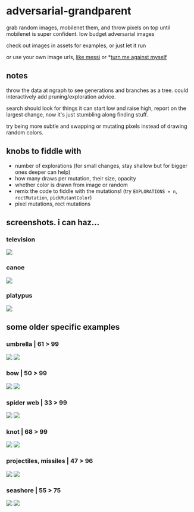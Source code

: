# adversarial-grandparent
grab random images, mobilenet them, and throw pixels on top until mobilenet is super confident.  low budget adversarial images

check out images in assets for examples, or just let it run

or use your own image urls, [like messi](https://adversarial-grandparent.glitch.me/?url=https%3A%2F%2Fcdn.glitch.com%2F7fcf14f2-d9c4-4b34-a78e-e77543df038a%252FScreen%2520Shot%25202019-07-25%2520at%252012.26.04%2520PM.png%3Fv%3D1564071974428) or *[turn me against myself](https://adversarial-grandparent.glitch.me/?url=https%3A%2F%2Fcdn.glitch.com%2F7fcf14f2-d9c4-4b34-a78e-e77543df038a%252Fcat.png%3Fv%3D1563990068178)

## notes
throw the data at ngraph to see generations and branches as a tree.  could interactively add pruning/exploration advice.

search should look for things it can start low and raise high, report on the largest change, now it's just stumbling along finding stuff.

try being more subtle and swapping or mutating pixels instead of drawing random colors.

## knobs to fiddle with
- number of explorations (for small changes, stay shallow but for bigger ones deeper can help)
- how many draws per mutation, their size, opacity
- whether color is drawn from image or random
- remix the code to fiddle with the mutations! (try `EXPLORATIONS = n`, `rectMutation`, `pickMutantColor`)
- pixel mutations, rect mutations

## screenshots.  i can haz...
### television
![](https://cdn.glitch.com/7fcf14f2-d9c4-4b34-a78e-e77543df038a%2F300-television.png?v=1564001586808)

### canoe
![](https://cdn.glitch.com/7fcf14f2-d9c4-4b34-a78e-e77543df038a%2F300-canoe.png?v=1564001590903)

### platypus
![](https://cdn.glitch.com/7fcf14f2-d9c4-4b34-a78e-e77543df038a%2F300-platypus.png?v=1564001604227)

## some older specific examples
### umbrella | 61 > 99
![](https://cdn.glitch.com/7fcf14f2-d9c4-4b34-a78e-e77543df038a%2FScreen%20Shot%202019-07-24%20at%202.50.11%20PM.png?v=1563994426096)
![](https://cdn.glitch.com/7fcf14f2-d9c4-4b34-a78e-e77543df038a%2FScreen%20Shot%202019-07-24%20at%202.50.17%20PM.png?v=1563994425804)

### bow | 50 > 99
![](https://cdn.glitch.com/7fcf14f2-d9c4-4b34-a78e-e77543df038a%2FScreen%20Shot%202019-07-24%20at%202.51.58%20PM.png?v=1563994426235)
![](https://cdn.glitch.com/7fcf14f2-d9c4-4b34-a78e-e77543df038a%2FScreen%20Shot%202019-07-24%20at%202.52.02%20PM.png?v=1563994424766)

### spider web | 33 > 99
![](https://cdn.glitch.com/7fcf14f2-d9c4-4b34-a78e-e77543df038a%2FScreen%20Shot%202019-07-24%20at%203.22.17%20PM.png?v=1563996337732)
![](https://cdn.glitch.com/7fcf14f2-d9c4-4b34-a78e-e77543df038a%2FScreen%20Shot%202019-07-24%20at%203.22.25%20PM.png?v=1563996336730)

### knot | 68 > 99
![](https://cdn.glitch.com/7fcf14f2-d9c4-4b34-a78e-e77543df038a%2FScreen%20Shot%202019-07-24%20at%203.28.38%20PM.png?v=1563996646036)
![](https://cdn.glitch.com/7fcf14f2-d9c4-4b34-a78e-e77543df038a%2FScreen%20Shot%202019-07-24%20at%203.28.48%20PM.png?v=1563996645432)

### projectiles, missiles | 47 > 96
![](https://cdn.glitch.com/7fcf14f2-d9c4-4b34-a78e-e77543df038a%2Fmissile-before.png?v=1563994148164)
![](https://cdn.glitch.com/7fcf14f2-d9c4-4b34-a78e-e77543df038a%2Fmissile-after.png?v=1563994148224)

### seashore | 55 > 75
![](https://cdn.glitch.com/7fcf14f2-d9c4-4b34-a78e-e77543df038a%2FScreen%20Shot%202019-07-24%20at%202.53.23%20PM.png?v=1563994424658)
![](https://cdn.glitch.com/7fcf14f2-d9c4-4b34-a78e-e77543df038a%2FScreen%20Shot%202019-07-24%20at%202.53.27%20PM.png?v=1563994424721)
